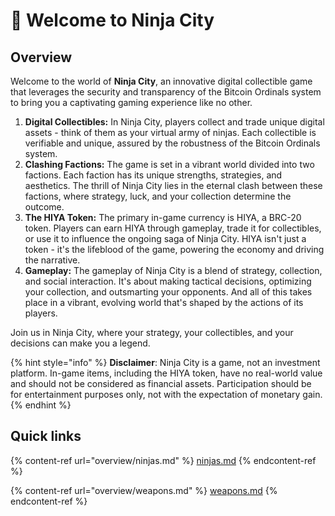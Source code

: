 # 👋 Welcome to Ninja City

## Overview

Welcome to the world of **Ninja City**, an innovative digital collectible game that leverages the security and transparency of the Bitcoin Ordinals system to bring you a captivating gaming experience like no other.

1. **Digital Collectibles:** In Ninja City, players collect and trade unique digital assets - think of them as your virtual army of ninjas. Each collectible is verifiable and unique, assured by the robustness of the Bitcoin Ordinals system.
2. **Clashing Factions:** The game is set in a vibrant world divided into two factions. Each faction has its unique strengths, strategies, and aesthetics. The thrill of Ninja City lies in the eternal clash between these factions, where strategy, luck, and your collection determine the outcome.
3. **The HIYA Token:** The primary in-game currency is HIYA, a BRC-20 token. Players can earn HIYA through gameplay, trade it for collectibles, or use it to influence the ongoing saga of Ninja City. HIYA isn't just a token - it's the lifeblood of the game, powering the economy and driving the narrative.
4. **Gameplay:** The gameplay of Ninja City is a blend of strategy, collection, and social interaction. It's about making tactical decisions, optimizing your collection, and outsmarting your opponents. And all of this takes place in a vibrant, evolving world that's shaped by the actions of its players.

Join us in Ninja City, where your strategy, your collectibles, and your decisions can make you a legend.

{% hint style="info" %}
**Disclaimer**: Ninja City is a game, not an investment platform. In-game items, including the HIYA token, have no real-world value and should not be considered as financial assets. Participation should be for entertainment purposes only, not with the expectation of monetary gain.
{% endhint %}

## Quick links

{% content-ref url="overview/ninjas.md" %}
[ninjas.md](overview/ninjas.md)
{% endcontent-ref %}

{% content-ref url="overview/weapons.md" %}
[weapons.md](overview/weapons.md)
{% endcontent-ref %}
